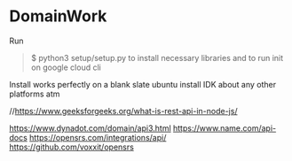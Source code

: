 # DomainWork

Run
>$ python3 setup/setup.py
to install necessary libraries and to run init on google cloud cli

Install works perfectly on a blank slate ubuntu install IDK about any other platforms atm

//https://www.geeksforgeeks.org/what-is-rest-api-in-node-js/

https://www.dynadot.com/domain/api3.html
https://www.name.com/api-docs
https://opensrs.com/integrations/api/
https://github.com/voxxit/opensrs

